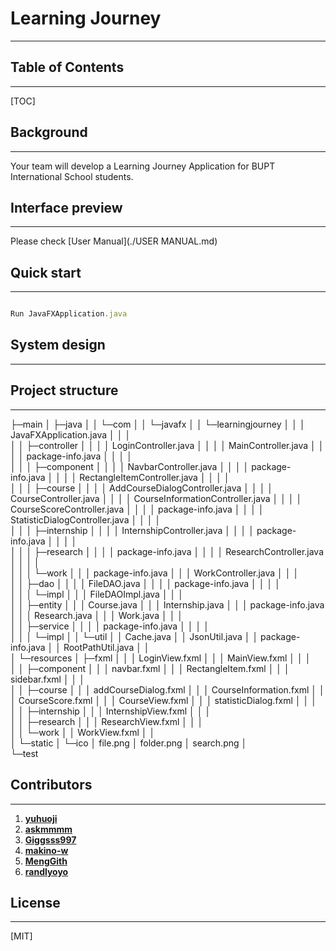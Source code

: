 # Learning Journey
------



## Table of Contents

------

[TOC]



## Background 

------

Your team will develop a Learning Journey Application for BUPT International School  students.



## Interface preview

------

Please check [User Manual](./USER MANUAL.md)



## Quick start

------

```js

Run JavaFXApplication.java
```



## System design

------



##  Project structure

------

├─main
│  ├─java
│  │  └─com
│  │      └─javafx
│  │          └─learningjourney
│  │              │  JavaFXApplication.java
│  │              │  
│  │              ├─controller
│  │              │  │  LoginController.java
│  │              │  │  MainController.java
│  │              │  │  package-info.java
│  │              │  │  
│  │              │  ├─component
│  │              │  │      NavbarController.java
│  │              │  │      package-info.java
│  │              │  │      RectangleItemController.java
│  │              │  │      
│  │              │  ├─course
│  │              │  │      AddCourseDialogController.java
│  │              │  │      CourseController.java
│  │              │  │      CourseInformationController.java
│  │              │  │      CourseScoreController.java
│  │              │  │      package-info.java
│  │              │  │      StatisticDialogController.java
│  │              │  │      
│  │              │  ├─internship
│  │              │  │      InternshipController.java
│  │              │  │      package-info.java
│  │              │  │      
│  │              │  ├─research
│  │              │  │      package-info.java
│  │              │  │      ResearchController.java
│  │              │  │      
│  │              │  └─work
│  │              │          package-info.java
│  │              │          WorkController.java
│  │              │          
│  │              ├─dao
│  │              │  │  FileDAO.java
│  │              │  │  package-info.java
│  │              │  │  
│  │              │  └─impl
│  │              │          FileDAOImpl.java
│  │              │          
│  │              ├─entity
│  │              │      Course.java
│  │              │      Internship.java
│  │              │      package-info.java
│  │              │      Research.java
│  │              │      Work.java
│  │              │      
│  │              ├─service
│  │              │  │  package-info.java
│  │              │  │  
│  │              │  └─impl
│  │              └─util
│  │                      Cache.java
│  │                      JsonUtil.java
│  │                      package-info.java
│  │                      RootPathUtil.java
│  │                      
│  └─resources
│      ├─fxml
│      │  │  LoginView.fxml
│      │  │  MainView.fxml
│      │  │  
│      │  ├─component
│      │  │      navbar.fxml
│      │  │      RectangleItem.fxml
│      │  │      sidebar.fxml
│      │  │      
│      │  ├─course
│      │  │      addCourseDialog.fxml
│      │  │      CourseInformation.fxml
│      │  │      CourseScore.fxml
│      │  │      CourseView.fxml
│      │  │      statisticDialog.fxml
│      │  │      
│      │  ├─internship
│      │  │      InternshipView.fxml
│      │  │      
│      │  ├─research
│      │  │      ResearchView.fxml
│      │  │      
│      │  └─work
│      │          WorkView.fxml
│      │          
│      └─static
│          └─ico
│                  file.png
│                  folder.png
│                  search.png
│                  
└─test

## Contributors

------

1. [**yuhuoji**](https://github.com/yuhuoji)
1. [**askmmmm**](https://github.com/askmmmm)
1. [**Giggsss997**](https://github.com/Giggsss997)
1. [**makino-w**](https://github.com/makino-w)
1. [**MengGith**](https://github.com/MengGith)
1. [**randlyoyo**](https://github.com/randlyoyo)



## License

------

[MIT]
